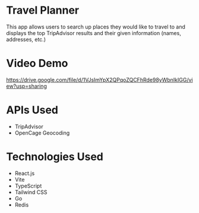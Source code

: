 # Travel Planner
This app allows users to search up places they would like to travel to and displays the top TripAdvisor results and their given information (names, addresses, etc.)

# Video Demo
https://drive.google.com/file/d/1VJsImYpX2QPqoZQCFhRde98yWbnIkIGG/view?usp=sharing

# APIs Used
- TripAdvisor
- OpenCage Geocoding

# Technologies Used
- React.js
- Vite
- TypeScript
- Tailwind CSS
- Go
- Redis
